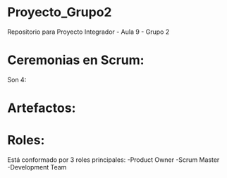 # Proyecto_Grupo2
Repositorio para Proyecto Integrador - Aula 9 - Grupo 2

# Ceremonias en Scrum:
Son 4: 

# Artefactos: 

# Roles:
Está conformado por 3 roles principales: 
-Product Owner 
-Scrum Master  
-Development Team 
